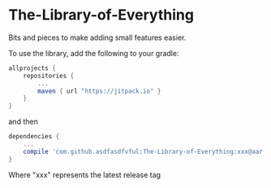 # The-Library-of-Everything

Bits and pieces to make adding small features easier.

To use the library, add the following to your gradle:

```gradle
allprojects {
	repositories {
		...
		maven { url "https://jitpack.io" }
	}
}
```

and then

```gradle
dependencies {
	...
    compile 'com.github.asdfasdfvful:The-Library-of-Everything:xxx@aar'
}
```

Where "xxx" represents the latest release tag